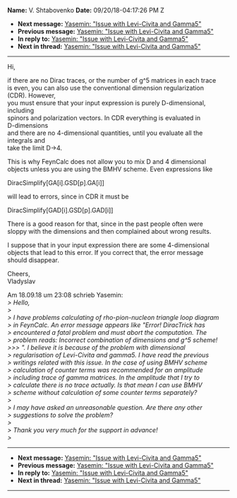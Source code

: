 **Name:** V. Shtabovenko
**Date:** 09/20/18-04:17:26 PM Z

  - **Next message:** [Yasemin: "Issue with Levi-Civita and
    Gamma5"](1433.html)
  - **Previous message:** [Yasemin: "Issue with Levi-Civita and
    Gamma5"](1431.html)
  - **In reply to:** [Yasemin: "Issue with Levi-Civita and
    Gamma5"](1431.html)
  - **Next in thread:** [Yasemin: "Issue with Levi-Civita and
    Gamma5"](1433.html)

-----

Hi,  

if there are no Dirac traces, or the number of g^5 matrices in each
trace  
is even, you can also use the conventional dimension regularization  
(CDR). However,  
you must ensure that your input expression is purely D-dimensional,  
including  
spinors and polarization vectors. In CDR everything is evaluated in  
D-dimensions  
and there are no 4-dimensional quantities, until you evaluate all the  
integrals and  
take the limit D-\>4.  

This is why FeynCalc does not allow you to mix D and 4 dimensional  
objects unless you are using the BMHV scheme. Even expressions like  

DiracSimplify[GA[i].GSD[p].GA[i]]  

will lead to errors, since in CDR it must be  

DiracSimplify[GAD[i].GSD[p].GAD[i]]  

There is a good reason for that, since in the past people often were  
sloppy with the dimensions and then complained about wrong results.  

I suppose that in your input expression there are some 4-dimensional  
objects that lead to this error. If you correct that, the error
message  
should disappear.  

Cheers,  
Vladyslav  

Am 18.09.18 um 23:08 schrieb Yasemin:  
*\> Hello,*  
*\>*  
*\> I have problems calculating of rho-pion-nucleon triangle loop
diagram*  
*\> in FeynCalc. An error message appears like "Error\! DiracTrick
has*  
*\> encountered a fatal problem and must abort the computation. The*  
*\> problem reads: Incorrect combination of dimensions and g^5
scheme\!*  
*\>\>\> ". I believe it is because of the problem with dimensional*  
*\> regularisation of Levi-Civita and gamma5. I have read the
previous*  
*\> writings related with this issue. In the case of using BMHV
scheme*  
*\> calculation of counter terms was recommended for an amplitude*  
*\> including trace of gamma matrices. In the amplitude that I try to*  
*\> calculate there is no trace actually. Is that mean I can use BMHV*  
*\> scheme without calculation of some counter terms separately?*  
*\>*  
*\> I may have asked an unreasonable question. Are there any other*  
*\> suggestions to solve the problem?*  
*\>*  
*\> Thank you very much for the support in advance\!*  
*\>*  

-----

  - **Next message:** [Yasemin: "Issue with Levi-Civita and
    Gamma5"](1433.html)
  - **Previous message:** [Yasemin: "Issue with Levi-Civita and
    Gamma5"](1431.html)
  - **In reply to:** [Yasemin: "Issue with Levi-Civita and
    Gamma5"](1431.html)
  - **Next in thread:** [Yasemin: "Issue with Levi-Civita and
    Gamma5"](1433.html)

-----

